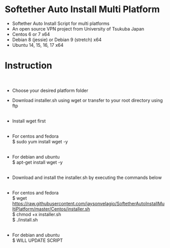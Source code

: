 # Softether Auto Install Multi Platform<br />
* Softether Auto Install Script for multi platforms<br />
* An open source VPN project from University of Tsukuba Japan<br />
* Centos 6 or 7 x64
* Debian 8 (jessie) or Debian 9 (stretch) x64
* Ubuntu 14, 15, 16, 17 x64
# Instruction<br /><br />

* Choose your desired platform folder<br />
* Download installer.sh using wget or transfer to your root directory using ftp<br /><br />

* Install wget first<br /><br />

* For centos and fedora<br />
$ sudo yum install wget -y<br /><br />

* For debian and ubuntu<br />
$ apt-get install wget -y<br /><br />

* Download and install the installer.sh by executing the commands below<br /><br />

* For centos and fedora<br />
$ wget https://raw.githubusercontent.com/jaysonvelagio/SoftetherAutoInstallMultiPlatform/master/Centos/installer.sh<br />
$ chmod +x installer.sh<br />
$ ./install.sh<br /><br />

* For debian and ubuntu<br />
$ WILL UPDATE SCRIPT<br />

